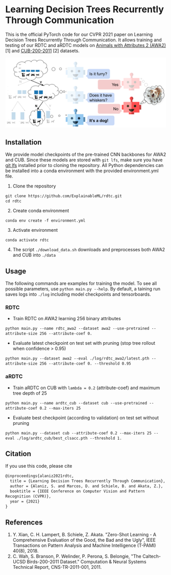 # Learning Decision Trees Recurrently Through Communication
This is the official PyTorch code for our CVPR 2021 paper on Learning Decision Trees Recurrently Through Communication. It allows training and testing of our RDTC and aRDTC models on [Animals with Attributes 2 (AWA2)](https://cvml.ist.ac.at/AwA2/) [1] and [CUB-200-2011](http://www.vision.caltech.edu/visipedia/CUB-200-2011.html) [2] datasets.

![RDTC Teaser](./assets/RDTC_teaser.svg)

## Installation
We provide model checkpoints of the pre-trained CNN backbones for AWA2 and CUB. Since these models are stored with `git lfs`, make sure you have [git lfs](https://git-lfs.github.com/) installed prior to cloning the repository.
All Python dependencies can be installed into a conda environment with the provided environment.yml file.

1. Clone the repository
```shell
git clone https://github.com/ExplainableML/rdtc.git
cd rdtc
```
2. Create conda environment
```shell
conda env create -f environment.yml
```
3. Activate environment
```shell
conda activate rdtc
```
4. The script `./download_data.sh` downloads and preprocesses both AWA2 and CUB into `./data`

## Usage
The following commands are examples for training the model. To see all possible parameters, use `python main.py --help`. By default, a taining run saves logs into `./log` including model checkpoints and tensorboards.

### RDTC
* Train RDTC on AWA2 learning 256 binary attributes
```
python main.py --name rdtc_awa2 --dataset awa2 --use-pretrained --attribute-size 256 --attribute-coef 0.
```

* Evaluate latest checkpoint on test set with pruning (stop tree rollout when confidence > 0.95)
```
python main.py --dataset awa2 --eval ./log/rdtc_awa2/latest.pth --attribute-size 256 --attribute-coef 0. --threshold 0.95
```

### aRDTC
* Train aRDTC on CUB with `lambda = 0.2` (attribute-coef) and maximum tree depth of 25
```
python main.py --name ardtc_cub --dataset cub --use-pretrained --attribute-coef 0.2 --max-iters 25
```

* Evaluate best checkpoint (according to validation) on test set without pruning
```
python main.py --dataset cub --attribute-coef 0.2 --max-iters 25 --eval ./log/ardtc_cub/best_clsacc.pth --threshold 1.
```

## Citation
If you use this code, please cite
```
@inproceedings{alaniz2021rdtc,
  title = {Learning Decision Trees Recurrently Through Communication},
  author = {Alaniz, S. and Marcos, D. and Schiele, B. and Akata, Z.},
  booktitle = {IEEE Conference on Computer Vision and Pattern Recognition (CVPR)},
  year = {2021}
}
```

## References
1. Y. Xian, C. H. Lampert, B. Schiele, Z. Akata. "Zero-Shot Learning - A Comprehensive Evaluation of the Good, the Bad and the Ugly", IEEE Transactions on Pattern Analysis and Machine Intelligence (T-PAMI) 40(8), 2018.
2. C. Wah, S. Branson, P. Welinder, P. Perona, S. Belongie, "The Caltech-UCSD Birds-200-2011 Dataset." Computation & Neural Systems Technical Report, CNS-TR-2011-001, 2011.
